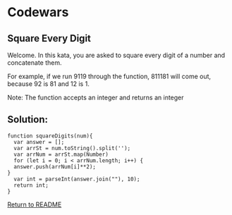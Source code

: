 # Codewars

## Square Every Digit

Welcome. In this kata, you are asked to square every digit of a number and concatenate them.

For example, if we run 9119 through the function, 811181 will come out, because 92 is 81 and 12 is 1.

Note: The function accepts an integer and returns an integer

## Solution:
```
function squareDigits(num){
  var answer = [];
  var arrSt = num.toString().split('');
  var arrNum = arrSt.map(Number)
  for (let i = 0; i < arrNum.length; i++) {
  answer.push(arrNum[i]**2);
}  
  var int = parseInt(answer.join(""), 10);
  return int;
}
```
[Return to README](/README.md)